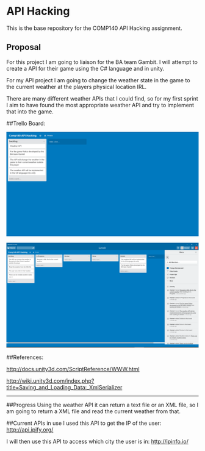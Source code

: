 # API Hacking
This is the base repository for the COMP140 API Hacking assignment.

## Proposal

For this project I am going to liaison for the BA team Gambit.
I will attempt to create a API for their game using the C# language and in unity.

For my API project I am going to change the weather state in the game to the current weather at the players physical location IRL.

There are many different weather APIs that I could find, so for my first sprint I aim to have found the most appropriate weather API and try to implement that into the game.




##Trello Board:

![text](https://raw.githubusercontent.com/Alli1223/comp140-api-hacking/master/Trello_Board/Screenshot%202016-03-24%2012.48.01.png "Trello board")

![text](https://raw.githubusercontent.com/Alli1223/comp140-api-hacking/master/Trello_Board/Screenshot%202016-04-12%2019.00.44.png "Trello board at the start of the first sprint")

##References:

http://docs.unity3d.com/ScriptReference/WWW.html

http://wiki.unity3d.com/index.php?title=Saving_and_Loading_Data:_XmlSerializer

___

##Progress
Using the weather API it can return a text file or an XML file, so I am going to return a XML file and read the current weather from that.


##Current APIs in use
I used this API to get the IP of the user:
http://api.ipify.org/

I will then use this API to access which city the user is in:
http://ipinfo.io/
